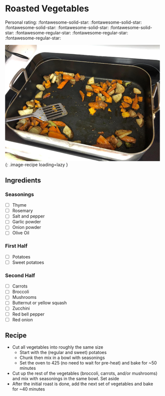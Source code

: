 <!-- Needs Manual Review -->

# Roasted Vegetables

<!-- {cts} rating=2; (User can specify rating on scale of 1-5) -->
Personal rating: :fontawesome-solid-star: :fontawesome-solid-star: :fontawesome-solid-star: :fontawesome-solid-star: :fontawesome-solid-star: :fontawesome-regular-star: :fontawesome-regular-star: :fontawesome-regular-star:
<!-- {cte} -->

<!-- {cts} name_image=roasted_vegetables.jpg; (User can specify image name) -->
![roasted_vegetables.jpg](./roasted_vegetables.jpg){: .image-recipe loading=lazy }
<!-- {cte} -->

## Ingredients

### Seasonings

* [ ] Thyme
* [ ] Rosemary
* [ ] Salt and pepper
* [ ] Garlic powder
* [ ] Onion powder
* [ ] Olive Oil

### First Half

* [ ] Potatoes
* [ ] Sweet potatoes

### Second Half

* [ ] Carrots
* [ ] Broccoli
* [ ] Mushrooms
* [ ] Butternut or yellow squash
* [ ] Zucchini
* [ ] Red bell pepper
* [ ] Red onion

## Recipe

* Cut all vegetables into roughly the same size
    * Start with the (regular and sweet) potatoes
    * Chunk then mix in a bowl with seasonings
    * Set the oven to 425 (no need to wait for pre-heat) and bake for ~50 minutes
* Cut up the rest of the vegetables (broccoli, carrots, and/or mushrooms) and mix with seasonings in the same bowl. Set aside
* After the initial roast is done, add the next set of vegetables and bake for ~40 minutes
